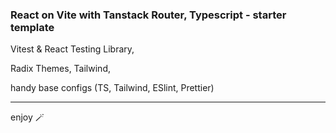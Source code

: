 ### React on Vite with Tanstack Router, Typescript - starter template

Vitest & React Testing Library,

Radix Themes, Tailwind,

handy base configs (TS, Tailwind, ESlint, Prettier)

<hr/>

enjoy 🪄
